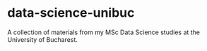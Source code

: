 # data-science-unibuc
A collection of materials from my MSc Data Science studies at the University of Bucharest.
